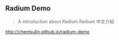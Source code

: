 ## Radium Demo

> A introduction about Radium
> Radium 中文介紹

http://chentsulin.github.io/radium-demo
